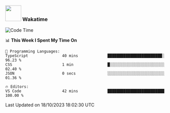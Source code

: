 ### <img src="https://media.giphy.com/media/VgCDAzcKvsR6OM0uWg/giphy.gif" width="50"> Wakatime

  <!--START_SECTION:waka-->
![Code Time](http://img.shields.io/badge/Code%20Time-1%2C451%20hrs%2048%20mins-blue)

📊 **This Week I Spent My Time On** 

```text
💬 Programming Languages: 
TypeScript               40 mins             ████████████████████████░   96.23 % 
CSS                      1 min               █░░░░░░░░░░░░░░░░░░░░░░░░   02.40 % 
JSON                     0 secs              ░░░░░░░░░░░░░░░░░░░░░░░░░   01.36 % 

🔥 Editors: 
VS Code                  42 mins             █████████████████████████   100.00 % 
```


 Last Updated on 18/10/2023 18:02:30 UTC
<!--END_SECTION:waka-->
